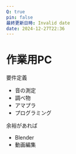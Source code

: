 ```yaml
---
Q: true
pin: false
最終更新日時: Invalid date
date: 2024-12-27T22:36
---
```

# 作業用PC

要件定義

- 音の測定  
- 調べ物  
- アマプラ  
- プログラミング  

余裕があれば

- Blender  
- 動画編集